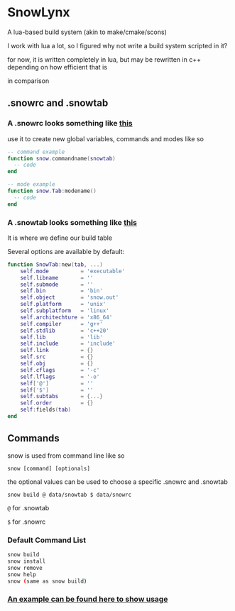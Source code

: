 # SnowLynx
A lua-based build system (akin to make/cmake/scons)

I work with lua a lot, so I figured why not write a build system scripted in it?

for now, it is written completely in lua, but may be rewritten in c++ depending on how efficient that is

in comparison

## .snowrc and .snowtab
### A .snowrc looks something like [this](https://github.com/ImpishDeathTech/SnowLynx/blob/master/.snowrc)

use it to create new global variables, commands and modes like so
```lua
-- command example
function snow.commandname(snowtab)
  -- code
end

-- mode example
function snow.Tab:modename()
  -- code
end
```

### A .snowtab looks something like [this]()
It is where we define our build table

Several options are available by default:
```lua
function SnowTab:new(tab, ...)
    self.mode          = 'executable'
    self.libname       = ''
    self.submode       = ''
    self.bin           = 'bin'
    self.object        = 'snow.out'
    self.platform      = 'unix'
    self.subplatform   = 'linux'
    self.architechture = 'x86_64'
    self.compiler      = 'g++'
    self.stdlib        = 'c++20'
    self.lib           = 'lib'
    self.include       = 'include'
    self.link          = {}
    self.src           = {}
    self.obj           = {}
    self.cflags        = '-c'
    self.lflags        = '-o'
    self['@']          = ''
    self['$']          = ''
    self.subtabs       = {...}
    self.order         = {}
    self:fields(tab)
end
```
## Commands 
snow is used from command line like so

`snow [command] [optionals]`

the optional values can be used to choose a specific .snowrc and .snowtab

`snow build @ data/snowtab $ data/snowrc`

`@` for .snowtab

`$` for .snowrc

### Default Command List
```sh
snow build
snow install
snow remove
snow help
snow (same as snow build)
```
### [An example can be found here to show usage](https://github.com/ImpishDeathTech/SnowLynx/tree/master/example)
